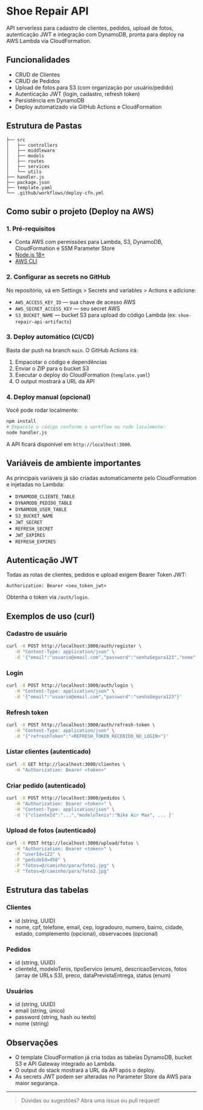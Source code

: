 # Shoe Repair API

API serverless para cadastro de clientes, pedidos, upload de fotos, autenticação JWT e integração com DynamoDB, pronta para deploy na AWS Lambda via CloudFormation.

## Funcionalidades
- CRUD de Clientes
- CRUD de Pedidos
- Upload de fotos para S3 (com organização por usuário/pedido)
- Autenticação JWT (login, cadastro, refresh token)
- Persistência em DynamoDB
- Deploy automatizado via GitHub Actions e CloudFormation

## Estrutura de Pastas
```
├── src
│   ├── controllers
│   ├── middleware
│   ├── models
│   ├── routes
│   ├── services
│   └── utils
├── handler.js
├── package.json
├── template.yaml
└── .github/workflows/deploy-cfn.yml
```

## Como subir o projeto (Deploy na AWS)

### 1. Pré-requisitos
- Conta AWS com permissões para Lambda, S3, DynamoDB, CloudFormation e SSM Parameter Store
- [Node.js 18+](https://nodejs.org/)
- [AWS CLI](https://docs.aws.amazon.com/cli/latest/userguide/getting-started-install.html)

### 2. Configurar as secrets no GitHub
No repositório, vá em Settings > Secrets and variables > Actions e adicione:
- `AWS_ACCESS_KEY_ID` — sua chave de acesso AWS
- `AWS_SECRET_ACCESS_KEY` — seu secret AWS
- `S3_BUCKET_NAME` — bucket S3 para upload do código Lambda (ex: `shoe-repair-api-artifacts`)

### 3. Deploy automático (CI/CD)
Basta dar push na branch `main`. O GitHub Actions irá:
1. Empacotar o código e dependências
2. Enviar o ZIP para o bucket S3
3. Executar o deploy do CloudFormation (`template.yaml`)
4. O output mostrará a URL da API

### 4. Deploy manual (opcional)
Você pode rodar localmente:
```sh
npm install
# Empacote o código conforme o workflow ou rode localmente:
node handler.js
```
A API ficará disponível em `http://localhost:3000`.

## Variáveis de ambiente importantes
As principais variáveis já são criadas automaticamente pelo CloudFormation e injetadas no Lambda:
- `DYNAMODB_CLIENTE_TABLE`
- `DYNAMODB_PEDIDO_TABLE`
- `DYNAMODB_USER_TABLE`
- `S3_BUCKET_NAME`
- `JWT_SECRET`
- `REFRESH_SECRET`
- `JWT_EXPIRES`
- `REFRESH_EXPIRES`

## Autenticação JWT
Todas as rotas de clientes, pedidos e upload exigem Bearer Token JWT:
```
Authorization: Bearer <seu_token_jwt>
```
Obtenha o token via `/auth/login`.

## Exemplos de uso (curl)

### Cadastro de usuário
```sh
curl -X POST http://localhost:3000/auth/register \
   -H "Content-Type: application/json" \
   -d '{"email":"usuario@email.com","password":"senhaSegura123","nome":"Usuário Teste"}'
```

### Login
```sh
curl -X POST http://localhost:3000/auth/login \
   -H "Content-Type: application/json" \
   -d '{"email":"usuario@email.com","password":"senhaSegura123"}'
```

### Refresh token
```sh
curl -X POST http://localhost:3000/auth/refresh-token \
   -H "Content-Type: application/json" \
   -d '{"refreshToken":"<REFRESH_TOKEN_RECEBIDO_NO_LOGIN>"}'
```

### Listar clientes (autenticado)
```sh
curl -X GET http://localhost:3000/clientes \
   -H "Authorization: Bearer <token>"
```

### Criar pedido (autenticado)
```sh
curl -X POST http://localhost:3000/pedidos \
   -H "Authorization: Bearer <token>" \
   -H "Content-Type: application/json" \
   -d '{"clienteId":"...","modeloTenis":"Nike Air Max", ... }'
```

### Upload de fotos (autenticado)
```sh
curl -X POST http://localhost:3000/upload/fotos \
   -H "Authorization: Bearer <token>" \
   -F "userId=123" \
   -F "pedidoId=456" \
   -F "fotos=@/caminho/para/foto1.jpg" \
   -F "fotos=@/caminho/para/foto2.jpg"
```

## Estrutura das tabelas
### Clientes
- id (string, UUID)
- nome, cpf, telefone, email, cep, logradouro, numero, bairro, cidade, estado, complemento (opcional), observacoes (opcional)

### Pedidos
- id (string, UUID)
- clienteId, modeloTenis, tipoServico (enum), descricaoServicos, fotos (array de URLs S3), preco, dataPrevistaEntrega, status (enum)

### Usuários
- id (string, UUID)
- email (string, único)
- password (string, hash ou texto)
- nome (string)

## Observações
- O template CloudFormation já cria todas as tabelas DynamoDB, bucket S3 e API Gateway integrado ao Lambda.
- O output do stack mostrará a URL da API após o deploy.
- As secrets JWT podem ser alteradas no Parameter Store da AWS para maior segurança.

---

> Dúvidas ou sugestões? Abra uma issue ou pull request!
